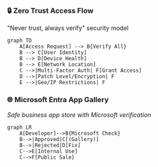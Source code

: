### 🔒 Zero Trust Access Flow
"Never trust, always verify" security model

```mermaid
graph TD
    A[Access Request] --> B{Verify All}
    B --> C[User Identity]
    B --> D[Device Health]
    B --> E[Network Location]
    C -->|Multi-Factor Auth| F[Grant Access]
    D -->|Patch Level/Encryption| F
    E -->|Geo/IP Restrictions| F
```
### 🌐 Microsoft Entra App Gallery  
*Safe business app store with Microsoft verification*

```mermaid
graph LR
    A[Developer]-->B{Microsoft Check}
    B-->|Approved|C[(Gallery)]
    B-->|Rejected|D[Fix]
    C-->E[Internal Use]
    C-->F[Public Sale]
